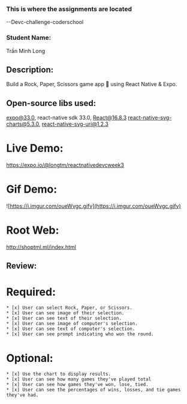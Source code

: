### This is where the assignments are located
--Devc-challenge-coderschool
### Student Name:
Trần Minh Long
## Description:
Build a Rock, Paper, Scissors game app 📱 using React Native & Expo.
## Open-source libs used:
expo@33.0, react-native sdk 33.0, React@16.8.3
react-native-svg-charts@5.3.0, react-native-svg-uri@1.2.3
# Live Demo: 
https://expo.io/@longtm/reactnativedevcweek3
# Gif Demo:
![https://i.imgur.com/oueWvgc.gifv](https://i.imgur.com/oueWvgc.gifv)
# Root Web:
http://shoptml.ml/index.html
## Review:
# Required:
    * [x] User can select Rock, Paper, or Scissors.
    * [x] User can see image of their selection.
    * [x] User can see text of their selection.
    * [x] User can see image of computer's selection.
    * [x] User can see text of computer's selection.
    * [x] User can see prompt indicating who won the round.
# Optional:
    * [x] Use the chart to display results.
    * [x] User can see how many games they've played total
    * [x] User can see how games they've won, lose, tied.
    * [x] User can see the percentages of wins, losses, and tie games they've had.

